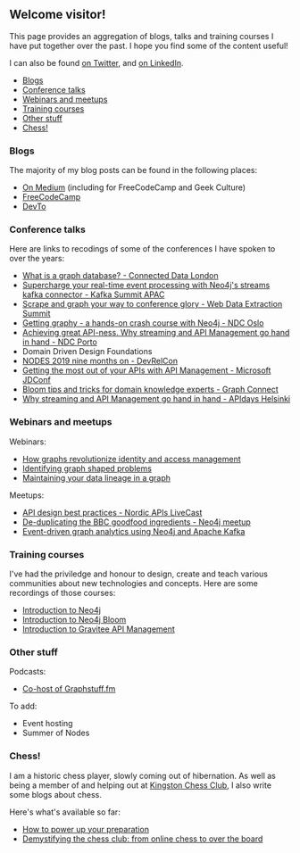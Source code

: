 ## Welcome visitor!

This page provides an aggregation of blogs, talks and training courses I have put together over the past. I hope you find some of the content useful!

I can also be found [on Twitter](https://twitter.com/ellazal), and [on LinkedIn](https://www.linkedin.com/in/ljubicalazarevic/).

- [Blogs](#blogs)
- [Conference talks](#conference-talks)
- [Webinars and meetups](#webinars-and-meetups)
- [Training courses](#training-courses)
- [Other stuff](#other-stuff)
- [Chess!](#chess!)

### Blogs

The majority of my blog posts can be found in the following places:

- [On Medium](https://lju.medium.com) (including for FreeCodeCamp and Geek Culture)
- [FreeCodeCamp](https://www.freecodecamp.org/news/author/lju/)
- [DevTo](https://dev.to/lju)

### Conference talks

Here are links to recodings of some of the conferences I have spoken to over the years:

- [What is a graph database? - Connected Data London](https://www.youtube.com/watch?v=52AB97XBQp8)
- [Supercharge your real-time event processing with Neo4j's streams kafka connector - Kafka Summit APAC](https://www.confluent.io/en-gb/events/kafka-summit-apac-2021/supercharge-your-real-time-event-processing-with-neo4js-streams-kafka-connector/)
- [Scrape and graph your way to conference glory - Web Data Extraction Summit](https://www.youtube.com/watch?v=XZrUA9ZejrM&t=50s)
- [Getting graphy - a hands-on crash course with Neo4j - NDC Oslo](https://www.youtube.com/watch?v=QataQnV42Z4)
- [Achieving great API-ness. Why streaming and API Management go hand in hand - NDC Porto](https://www.youtube.com/watch?v=4zAb3vKC2Fk)
- Domain Driven Design Foundations
- [NODES 2019 nine months on - DevRelCon](https://www.youtube.com/watch?v=3kdGh6pRwrE)
- [Getting the most out of your APIs with API Management - Microsoft JDConf](https://docs.microsoft.com/en-us/events/jdconf-2022/getting-the-most-out-of-your-apis-with-api-management)
- [Bloom tips and tricks for domain knowledge experts - Graph Connect](https://www.youtube.com/watch?v=tX2OiKcIOok)
- [Why streaming and API Management go hand in hand - APIdays Helsinki](https://www.youtube.com/watch?v=U0FagjU7zsI)

### Webinars and meetups

Webinars:

- [How graphs revolutionize identity and access management](https://www.youtube.com/watch?v=Mk1QYLOeq3s)
- [Identifying graph shaped problems](https://www.youtube.com/watch?v=keZURbOo4-M)
- [Maintaining your data lineage in a graph](https://www.youtube.com/watch?v=3tWTCbrE5ls)

Meetups:

- [API design best practices - Nordic APIs LiveCast](https://www.youtube.com/watch?v=BoF6sVB8U10)
- [De-duplicating the BBC goodfood ingredients - Neo4j meetup](https://www.youtube.com/watch?v=m7aGQh8smPI)
- [Event-driven graph analytics using Neo4j and Apache Kafka](https://www.youtube.com/watch?v=ncrART5vDfY)

### Training courses

I've had the priviledge and honour to design, create and teach various communities about new technologies and concepts. Here are some recordings of those courses:

- [Introduction to Neo4j](https://www.youtube.com/watch?v=n2wgFTTZGps)
- [Introduction to Neo4j Bloom](https://www.youtube.com/watch?v=RcDmuVO33I4)
- [Introduction to Gravitee API Management](https://www.youtube.com/watch?v=o4BTVOAoqM4)

### Other stuff

Podcasts:

- [Co-host of Graphstuff.fm](https://graphstuff.fm)

To add:
- Event hosting
- Summer of Nodes

### Chess!

I am a historic chess player, slowly coming out of hibernation. As well as being a member of and helping out at [Kingston Chess Club](https://kingstonchess.com), I also write some blogs about chess. 

Here's what's available so far:

- [How to power up your preparation](https://kingstonchess.com/2021/11/10/how-to-power-up-your-preparation/)
- [Demystifying the chess club: from online chess to over the board](https://kingstonchess.com/2022/01/16/demystifying-the-chess-club-from-online-chess-to-over-the-board/)

